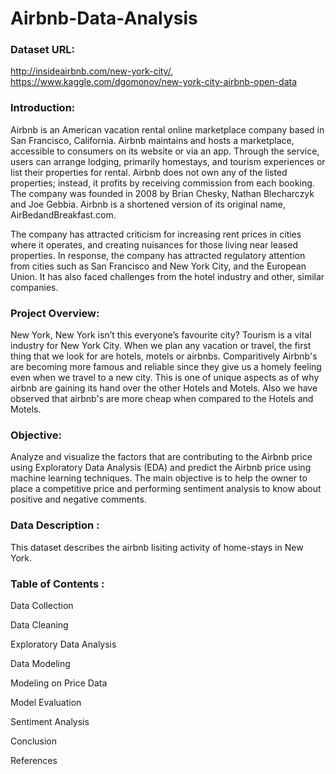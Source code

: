 # Airbnb-Data-Analysis

### Dataset URL:

http://insideairbnb.com/new-york-city/, 
https://www.kaggle.com/dgomonov/new-york-city-airbnb-open-data

### Introduction:

Airbnb is an American vacation rental online marketplace company based in San Francisco, California. Airbnb maintains and hosts a marketplace, accessible to consumers on its website or via an app. Through the service, users can arrange lodging, primarily homestays, and tourism experiences or list their properties for rental. Airbnb does not own any of the listed properties; instead, it profits by receiving commission from each booking. The company was founded in 2008 by Brian Chesky, Nathan Blecharczyk and Joe Gebbia. Airbnb is a shortened version of its original name, AirBedandBreakfast.com.

The company has attracted criticism for increasing rent prices in cities where it operates, and creating nuisances for those living near leased properties. In response, the company has attracted regulatory attention from cities such as San Francisco and New York City, and the European Union. It has also faced challenges from the hotel industry and other, similar companies.

### Project Overview:

New York, New York isn’t this everyone’s favourite city? Tourism is a vital industry for New York City. When we plan any vacation or travel, the first thing that we look for are hotels, motels or airbnbs. Comparitively Airbnb's are becoming more famous and reliable since they give us a homely feeling even when we travel to a new city. This is one of unique aspects as of why airbnb are gaining its hand over the other Hotels and Motels. Also we have observed that airbnb's are more cheap when compared to the Hotels and Motels.

### Objective:

Analyze and visualize the factors that are contributing to the Airbnb price using Exploratory Data Analysis (EDA) and predict the Airbnb price using machine learning techniques. The main objective is to help the owner to place a competitive price and performing sentiment analysis to know about positive and negative comments.

### Data Description :

This dataset describes the airbnb lisiting activity of home-stays in New York.

### Table of Contents :

Data Collection

Data Cleaning

Exploratory Data Analysis

Data Modeling

Modeling on Price Data

Model Evaluation

Sentiment Analysis

Conclusion

References
